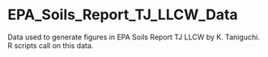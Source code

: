 # EPA_Soils_Report_TJ_LLCW_Data
Data used to generate figures in EPA Soils Report TJ LLCW by K. Taniguchi.  R scripts call on this data.
